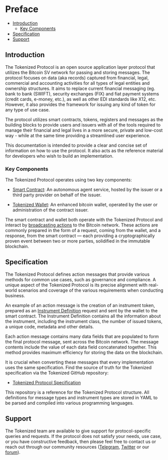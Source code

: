 # Preface

- [Introduction](#introduction)
  - [Key Components](#key-components)
- [Specification](#specification)
- [Support](#support)

<a name="introduction"></a>

## Introduction

The Tokenized Protocol is an open source application layer protocol that utilizes the Bitcoin SV network for passing and storing messages. The protocol focuses on data (aka records) captured from financial, legal, commercial and accounting activities for all types of legal entities and ownership structures. It aims to replace current financial messaging (eg. bank to bank (SWIFT), security exchanges (FIX) and fiat payment systems (credit cards, e-money, etc.), as well as other EDI standards like X12, etc. However, it also provides the framework for issuing any kind of token for any type of use case.

The protocol utilizes smart contracts, tokens, registers and messages as the building blocks to provide users and issuers with all of the tools required to manage their financial and legal lives in a more secure, private and low-cost way - while at the same time providing a streamlined user experience.

This documentation is intended to provide a clear and concise set of information on how to use the protocol. It also acts as the reference material for developers who wish to build an implementation.

<a name="key-components"></a>

### Key Components

The Tokenized Protocol operates using two key components:

- [Smart Contract](https://github.com/tokenized/smart-contract): An autonomous agent service, hosted by the issuer or a third party provider on behalf of the issuer.

- [Tokenized Wallet](https://github.com/tokenized/wallet): An enhanced bitcoin wallet, operated by the user or administration of the contract issuer.

The smart contract and wallet both operate with the Tokenized Protocol and interact by [broadcasting actions](../protocol/actions) to the Bitcoin network. These actions are commonly prepared in the form of a request, coming from the wallet, and a response, from the smart contract — each providing a cryptographically proven event between two or more parties, solidified in the immutable blockchain.

<a name="specification"></a>

## Specification

The Tokenized Protocol defines action messages that provide various methods for common use cases, such as governance and compliance. A unique aspect of the Tokenized Protocol is its precise alignment with real-world scenarios and coverage of the various requirements when conducting business.

An example of an action message is the creation of an instrument token, prepared as an [Instrument Definition](../protocol/actions#action-instrument-definition) request and sent by the wallet to the smart contract. The Instrument Definition contains all the information about the instrument, including the instrument class, the number of issued tokens, a unique code, metadata and other details.

Each action message contains many data fields that are populated to form the final protocol message, sent across the Bitcoin network. The message contents include the value of each data field concatenated together. This method provides maximum efficiency for storing the data on the blockchain.

It is crucial when converting these messages that every implementation uses the same specification. Find the source of truth for the Tokenized specification via the Tokenized GitHub repository:

- [Tokenized Protocol Specification](https://github.com/tokenized/specification)

This repository is a reference for the Tokenized Protocol structure. All definitions for message types and instrument types are stored in YAML to be parsed and compiled into various programming languages.

<a name="support"></a>

## Support

The Tokenized team are available to give support for protocol-specific queries and requests. If the protocol does not satisfy your needs, use case, or you have constructive feedback, then please feel free to contact us or reach out through our community resources ([Telegram](https://t.me/joinchat/TWC9JGKemPMwZjc1), [Twitter](https://twitter.com/Tokenized_com) or our [forum](https://forum.tokenized.com/)).
